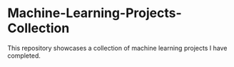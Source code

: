 # Machine-Learning-Projects-Collection
This repository showcases a collection of machine learning projects I have completed.
